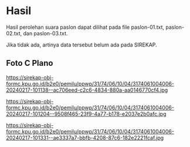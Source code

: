 # Hasil

Hasil perolehan suara paslon dapat dilihat pada file paslon-01.txt, paslon-02.txt, dan paslon-03.txt.

Jika tidak ada, artinya data tersebut belum ada pada SIREKAP.

## Foto C Plano

https://sirekap-obj-formc.kpu.go.id/b2e0/pemilu/ppwp/31/74/06/10/04/3174061004006-20240217-101138--ac706eed-c2c6-4834-880a-aa0146770cf4.jpg

https://sirekap-obj-formc.kpu.go.id/b2e0/pemilu/ppwp/31/74/06/10/04/3174061004006-20240217-101204--9508f465-23f9-4a77-b178-e2037e2b0afc.jpg

https://sirekap-obj-formc.kpu.go.id/b2e0/pemilu/ppwp/31/74/06/10/04/3174061004006-20240217-101331--ae3337a7-bbfb-4208-87c6-182e2221fcaf.jpg

